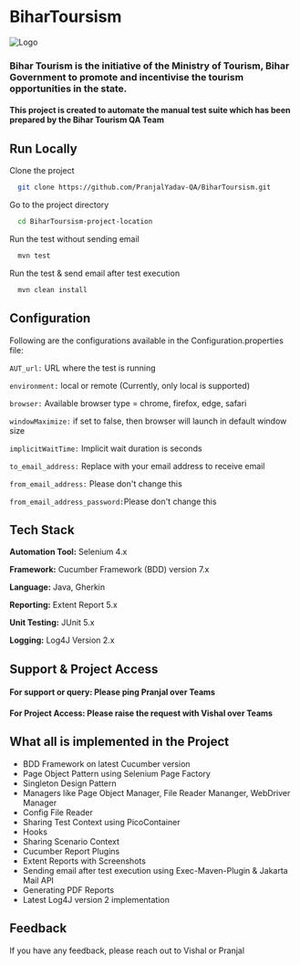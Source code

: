 # BiharToursism
![Logo](https://bt-stage.axeno.co/content/dam/bihar-tourism/logos/color_logo.png)

### Bihar Tourism is the initiative of the Ministry of Tourism, Bihar Government to promote and incentivise the tourism opportunities in the state.

#### This project is created to automate the manual test suite which has been prepared by the Bihar Tourism QA Team

## Run Locally

Clone the project
```bash
  git clone https://github.com/PranjalYadav-QA/BiharToursism.git
```

Go to the project directory
```bash
  cd BiharToursism-project-location
```

Run the test without sending email
```bash
  mvn test
```

Run the test & send email after test execution
```bash
  mvn clean install
```

## Configuration

Following are the configurations available in the Configuration.properties file:

`AUT_url:` URL where the test is running

`environment:` local or remote (Currently, only local is supported)

`browser:` Available browser type = chrome, firefox, edge, safari

`windowMaximize:` if set to false, then browser will launch in default window size

`implicitWaitTime:` Implicit wait duration is seconds

`to_email_address:` Replace with your email address to receive email

`from_email_address:` Please don't change this

`from_email_address_password:`Please don't change this

## Tech Stack

**Automation Tool:** Selenium 4.x

**Framework:** Cucumber Framework (BDD) version 7.x

**Language:** Java, Gherkin

**Reporting:** Extent Report 5.x

**Unit Testing:** JUnit 5.x

**Logging:** Log4J Version 2.x


## Support & Project Access

#### For support or query: Please ping Pranjal over Teams

#### For Project Access: Please raise the request with Vishal over Teams


## What all is implemented in the Project

- BDD Framework on latest Cucumber version
- Page Object Pattern using Selenium Page Factory
- Singleton Design Pattern
- Managers like Page Object Manager, File Reader Mananger, WebDriver Manager
- Config File Reader
- Sharing Test Context using PicoContainer
- Hooks
- Sharing Scenario Context
- Cucumber Report Plugins
- Extent Reports with Screenshots
- Sending email after test execution using Exec-Maven-Plugin & Jakarta Mail API
- Generating PDF Reports
- Latest Log4J version 2 implementation

## Feedback
If you have any feedback, please reach out to Vishal or Pranjal

